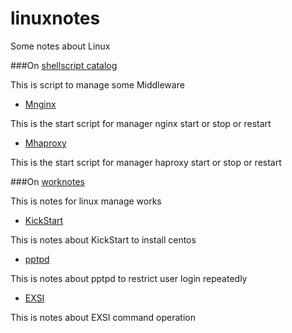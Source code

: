 # linuxnotes
Some notes about Linux


###On [shellscript catalog](./shellscript)

This is script to manage some Middleware

* [Mnginx](./shellscript/Mnginx) 

This is the start script for manager nginx start or stop or restart

* [Mhaproxy](./shellscript/Mhaproxy)

This is the start script for manager haproxy start or stop or restart



###On [worknotes](./worknotes)

This is notes for linux manage works

* [KickStart](./worknotes/KickStart.md)

This is notes about KickStart to install centos 

* [pptpd](./worknotes/pptpd.md)

This is notes about pptpd to restrict user login repeatedly

* [EXSI](./worknotes/EXSI.md)

This is notes about EXSI command operation















